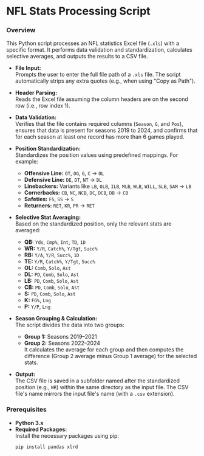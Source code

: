 # NFL Stats Processing Script

### Overview

This Python script processes an NFL statistics Excel file (`.xls`) with a specific format. It performs data validation and standardization, calculates selective averages, and outputs the results to a CSV file.

- **File Input:**  
  Prompts the user to enter the full file path of a `.xls` file. The script automatically strips any extra quotes (e.g., when using "Copy as Path").

- **Header Parsing:**  
  Reads the Excel file assuming the column headers are on the second row (i.e., row index 1).

- **Data Validation:**  
  Verifies that the file contains required columns (`Season`, `G`, and `Pos`), ensures that data is present for seasons 2019 to 2024, and confirms that for each season at least one record has more than 6 games played.

- **Position Standardization:**  
  Standardizes the position values using predefined mappings. For example:
  - **Offensive Line:** `OT`, `OG`, `G`, `C` → `OL`
  - **Defensive Line:** `DE`, `DT`, `NT` → `DL`
  - **Linebackers:** Variants like `LB`, `OLB`, `ILB`, `MLB`, `WLB`, `WILL`, `SLB`, `SAM` → `LB`
  - **Cornerbacks:** `CB`, `NC`, `NCB`, `DC`, `DCB`, `DB` → `CB`
  - **Safeties:** `FS`, `SS` → `S`
  - **Returners:** `RET`, `KR`, `PR` → `RET`

- **Selective Stat Averaging:**  
  Based on the standardized position, only the relevant stats are averaged:
  - **QB:** `Yds`, `Cmp%`, `Int`, `TD`, `1D`
  - **WR:** `Y/R`, `Catch%`, `Y/Tgt`, `Succ%`
  - **RB:** `Y/A`, `Y/R`, `Succ%`, `1D`
  - **TE:** `Y/R`, `Catch%`, `Y/Tgt`, `Succ%`
  - **OL:** `Comb`, `Solo`, `Ast`
  - **DL:** `PD`, `Comb`, `Solo`, `Ast`
  - **LB:** `PD`, `Comb`, `Solo`, `Ast`
  - **CB:** `PD`, `Comb`, `Solo`, `Ast`
  - **S:** `PD`, `Comb`, `Solo`, `Ast`
  - **K:** `FG%`, `Lng`
  - **P:** `Y/P`, `Lng`

- **Season Grouping & Calculation:**  
  The script divides the data into two groups:
  - **Group 1:** Seasons 2019–2021  
  - **Group 2:** Seasons 2022–2024  
  It calculates the average for each group and then computes the difference (Group 2 average minus Group 1 average) for the selected stats.

- **Output:**  
  The CSV file is saved in a subfolder named after the standardized position (e.g., `WR`) within the same directory as the input file. The CSV file's name mirrors the input file's name (with a `.csv` extension).

### Prerequisites

- **Python 3.x**
- **Required Packages:**  
  Install the necessary packages using pip:
  ```bash
  pip install pandas xlrd
